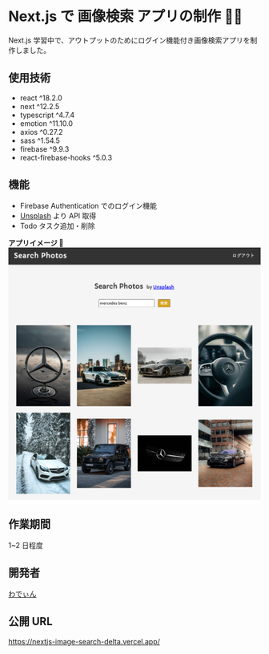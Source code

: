 # Next.js で 画像検索 アプリの制作 🧑‍💻

Next.js 学習中で、アウトプットのためにログイン機能付き画像検索アプリを制作しました。

## 使用技術

- react ^18.2.0
- next ^12.2.5
- typescript ^4.7.4
- emotion ^11.10.0
- axios ^0.27.2
- sass ^1.54.5
- firebase ^9.9.3
- react-firebase-hooks ^5.0.3

## 機能

- Firebase Authentication でのログイン機能
- [Unsplash](https://unsplash.com/) より API 取得
- Todo タスク追加・削除

**アプリイメージ 🙌**
![アプリイメージ](ImageSearch.png)

## 作業期間

1~2 日程度

## 開発者

[わでぃん](https://github.com/wadeen)

## 公開 URL

https://nextjs-image-search-delta.vercel.app/
